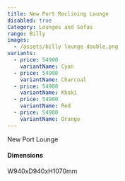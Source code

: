 ```yaml
---
title: New Port Reclining Lounge
disabled: true
Category: Lounges and Sofas
range: Billy
images:
  - /assets/billy lounge double.png
variants:
  - price: 54900
    variantName: Cyan
  - price: 54900
    variantName: Charcoal
  - price: 54900
    variantName: Khaki
  - price: 54900
    variantName: Red
  - price: 54900
    variantName: Orange
---
```


New Port Lounge

#### Dimensions

W940xD940xH1070mm

